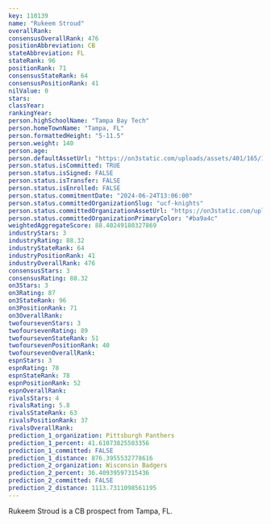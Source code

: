 ```yaml
---
key: 110139
name: "Rukeem Stroud"
overallRank: 
consensusOverallRank: 476
positionAbbreviation: CB
stateAbbreviation: FL
stateRank: 96
positionRank: 71
consensusStateRank: 64
consensusPositionRank: 41
nilValue: 0
stars: 
classYear: 
rankingYear: 
person.highSchoolName: "Tampa Bay Tech"
person.homeTownName: "Tampa, FL"
person.formattedHeight: "5-11.5"
person.weight: 140
person.age: 
person.defaultAssetUrl: "https://on3static.com/uploads/assets/401/165/165401.png"
person.status.isCommitted: TRUE
person.status.isSigned: FALSE
person.status.isTransfer: FALSE
person.status.isEnrolled: FALSE
person.status.commitmentDate: "2024-06-24T13:06:00"
person.status.committedOrganizationSlug: "ucf-knights"
person.status.committedOrganizationAssetUrl: "https://on3static.com/uploads/assets/295/150/150295.svg"
person.status.committedOrganizationPrimaryColor: "#ba9a4c"
weightedAggregateScore: 88.40249180327869
industryStars: 3
industryRating: 88.32
industryStateRank: 64
industryPositionRank: 41
industryOverallRank: 476
consensusStars: 3
consensusRating: 88.32
on3Stars: 3
on3Rating: 87
on3StateRank: 96
on3PositionRank: 71
on3OverallRank: 
twofoursevenStars: 3
twofoursevenRating: 89
twofoursevenStateRank: 51
twofoursevenPositionRank: 40
twofoursevenOverallRank: 
espnStars: 3
espnRating: 78
espnStateRank: 78
espnPositionRank: 52
espnOverallRank: 
rivalsStars: 4
rivalsRating: 5.8
rivalsStateRank: 63
rivalsPositionRank: 37
rivalsOverallRank: 
prediction_1_organization: Pittsburgh Panthers
prediction_1_percent: 41.61073825503356
prediction_1_committed: FALSE
prediction_1_distance: 876.3955532778616
prediction_2_organization: Wisconsin Badgers
prediction_2_percent: 36.40939597315436
prediction_2_committed: FALSE
prediction_2_distance: 1113.7311098561195
---
```

Rukeem Stroud is a CB prospect from Tampa, FL.